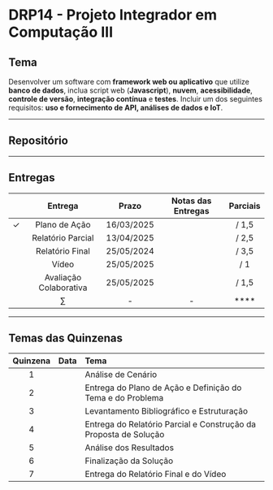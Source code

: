# DRP14 - Projeto Integrador em Computação III

## Tema
Desenvolver um software com **framework web ou aplicativo** que utilize **banco de dados**, inclua script web (**Javascript**), **nuvem**, **acessibilidade**, **controle de versão**, **integração contínua** e **testes**. Incluir um dos seguintes requisitos: **uso e fornecimento de API, análises de dados e IoT**.

---

## Repositório


---

## Entregas

|     | Entrega | Prazo | Notas das Entregas | Parciais |
|:---:|:---:|:-----:|:---:|:---:|
| &check; | Plano de Ação | 16/03/2025 |  |  / 1,5 |
|  | Relatório Parcial | 13/04/2025 |  |   / 2,5 |
|  | Relatório Final | 25/05/2024 |  |  / 3,5 |
|  | Vídeo | 25/05/2025 |  |  / 1 |
|  | Avaliação Colaborativa | 25/05/2025 |  |  / 1,5 |
|  | $\sum$ | - | - | **** |

---

## Temas das Quinzenas

| Quinzena | Data | Tema |
|:---:|:---:|:---|
| 1 |  | Análise de Cenário |
| 2 |  | Entrega do Plano de Ação e Definição do Tema e do Problema |
| 3 |  | Levantamento Bibliográfico e Estruturação |
| 4 |  | Entrega do Relatório Parcial e Construção da Proposta de Solução |
| 5 |  | Análise dos Resultados |
| 6 |  | Finalização da Solução |
| 7 |  | Entrega do Relatório Final e do Vídeo |